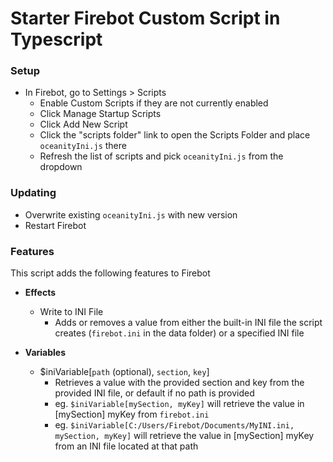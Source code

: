 # Starter Firebot Custom Script in Typescript

### Setup

- In Firebot, go to Settings > Scripts
  - Enable Custom Scripts if they are not currently enabled
  - Click Manage Startup Scripts
  - Click Add New Script
  - Click the "scripts folder" link to open the Scripts Folder and place `oceanityIni.js` there
  - Refresh the list of scripts and pick `oceanityIni.js` from the dropdown

### Updating

- Overwrite existing `oceanityIni.js` with new version
- Restart Firebot

### Features

This script adds the following features to Firebot

- **Effects**

  - Write to INI File
    - Adds or removes a value from either the built-in INI file the script creates (`firebot.ini` in the data folder) or a specified INI file

- **Variables**

  - $iniVariable[`path` (optional), `section`, `key`]
    - Retrieves a value with the provided section and key from the provided INI file, or default if no path is provided
    - eg. `$iniVariable[mySection, myKey]` will retrieve the value in [mySection] myKey from `firebot.ini`
    - eg. `$iniVariable[C:/Users/Firebot/Documents/MyINI.ini, mySection, myKey]` will retrieve the value in [mySection] myKey from an INI file located at that path
